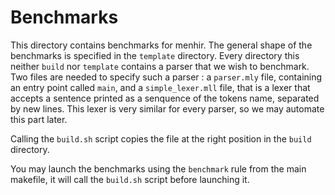 # Benchmarks

This directory contains benchmarks for menhir.
The general shape of the benchmarks is specified in the `template` directory.
Every directory this neither `build` nor `template` contains a parser that we
wish to benchmark. Two files are needed to specify such a parser :
a `parser.mly` file, containing an entry point called `main`, and a
`simple_lexer.mll` file, that is a lexer that accepts a sentence printed as a
senquence of the tokens name, separated by new lines. This lexer is very similar
for every parser, so we may automate this part later.

Calling the `build.sh` script copies the file at the right position in the
`build` directory.

You may launch the benchmarks using the `benchmark` rule from the main makefile,
it will call the `build.sh` script before launching it.
